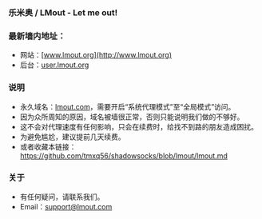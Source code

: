 ### 乐米奥 / LMout - Let me out!
### 最新墙内地址：
- 网站：[www.lmout.org](http://www.lmout.org)
- 后台：[user.lmout.org](http://user.lmout.org)
### 说明
- 永久域名：[lmout.com](http://lmout.com)，需要开启“系统代理模式”至“全局模式”访问。
- 因为众所周知的原因，域名被墙很正常，否则只能说明我们做的不够好。
- 这不会对代理速度有任何影响，只会在续费时，给找不到路的朋友造成困扰。
- 为避免尴尬，建议提前几天续费。
- 或者收藏本链接：<https://github.com/tmxq56/shadowsocks/blob/lmout/lmout.md>
### 关于
- 有任何疑问，请联系我们。
- Email：support@lmout.com
